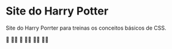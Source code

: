 # Site do Harry Potter

Site do Harry Porrter para treinas os conceitos básicos de CSS.

:mage: :fairy_man: :vampire:
:mage_woman: :fairy_woman: :vampire_woman: 
